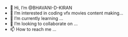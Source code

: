 - 👋 Hi, I’m @BHAVANI-D-KIRAN
- 👀 I’m interested in coding vfx movies content making...
- 🌱 I’m currently learning ...
- 💞️ I’m looking to collaborate on ...
- 📫 How to reach me ...

<!---
BHAVANI-D-KIRAN/BHAVANI-D-KIRAN is a ✨ special ✨ repository because its `README.md` (this file) appears on your GitHub profile.
You can click the Preview link to take a look at your changes.
--->
